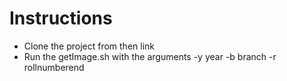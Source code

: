# Instructions

* Clone the project from then link
* Run the getImage.sh with the arguments -y year -b branch -r rollnumberend 



